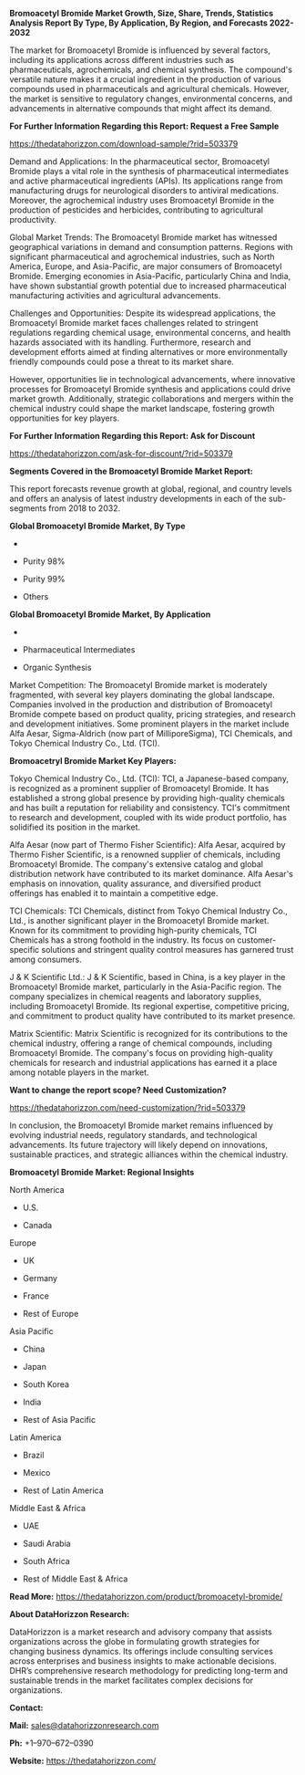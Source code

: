 **Bromoacetyl Bromide Market Growth, Size, Share, Trends, Statistics
Analysis Report By Type, By Application, By Region, and Forecasts
2022-2032**

The market for Bromoacetyl Bromide is influenced by several factors,
including its applications across different industries such as
pharmaceuticals, agrochemicals, and chemical synthesis. The compound's
versatile nature makes it a crucial ingredient in the production of
various compounds used in pharmaceuticals and agricultural chemicals.
However, the market is sensitive to regulatory changes, environmental
concerns, and advancements in alternative compounds that might affect
its demand.

**For Further Information Regarding this Report: Request a Free Sample**

<https://thedatahorizzon.com/download-sample/?rid=503379>

Demand and Applications: In the pharmaceutical sector, Bromoacetyl
Bromide plays a vital role in the synthesis of pharmaceutical
intermediates and active pharmaceutical ingredients (APIs). Its
applications range from manufacturing drugs for neurological disorders
to antiviral medications. Moreover, the agrochemical industry uses
Bromoacetyl Bromide in the production of pesticides and herbicides,
contributing to agricultural productivity.

Global Market Trends: The Bromoacetyl Bromide market has witnessed
geographical variations in demand and consumption patterns. Regions with
significant pharmaceutical and agrochemical industries, such as North
America, Europe, and Asia-Pacific, are major consumers of Bromoacetyl
Bromide. Emerging economies in Asia-Pacific, particularly China and
India, have shown substantial growth potential due to increased
pharmaceutical manufacturing activities and agricultural advancements.

Challenges and Opportunities: Despite its widespread applications, the
Bromoacetyl Bromide market faces challenges related to stringent
regulations regarding chemical usage, environmental concerns, and health
hazards associated with its handling. Furthermore, research and
development efforts aimed at finding alternatives or more
environmentally friendly compounds could pose a threat to its market
share.

However, opportunities lie in technological advancements, where
innovative processes for Bromoacetyl Bromide synthesis and applications
could drive market growth. Additionally, strategic collaborations and
mergers within the chemical industry could shape the market landscape,
fostering growth opportunities for key players.

**For Further Information Regarding this Report: Ask for Discount**

<https://thedatahorizzon.com/ask-for-discount/?rid=503379>

**Segments Covered in the Bromoacetyl Bromide Market Report:**

This report forecasts revenue growth at global, regional, and country
levels and offers an analysis of latest industry developments in each of
the sub-segments from 2018 to 2032.

**Global Bromoacetyl Bromide Market, By Type**

-   

-   Purity 98%

-   Purity 99%

-   Others

**Global Bromoacetyl Bromide Market, By Application**

-   

-   Pharmaceutical Intermediates

-   Organic Synthesis

Market Competition: The Bromoacetyl Bromide market is moderately
fragmented, with several key players dominating the global landscape.
Companies involved in the production and distribution of Bromoacetyl
Bromide compete based on product quality, pricing strategies, and
research and development initiatives. Some prominent players in the
market include Alfa Aesar, Sigma-Aldrich (now part of MilliporeSigma),
TCI Chemicals, and Tokyo Chemical Industry Co., Ltd. (TCI).

**Bromoacetryl Bromide Market Key Players:**

Tokyo Chemical Industry Co., Ltd. (TCI): TCI, a Japanese-based company,
is recognized as a prominent supplier of Bromoacetyl Bromide. It has
established a strong global presence by providing high-quality chemicals
and has built a reputation for reliability and consistency. TCI's
commitment to research and development, coupled with its wide product
portfolio, has solidified its position in the market.

Alfa Aesar (now part of Thermo Fisher Scientific): Alfa Aesar, acquired
by Thermo Fisher Scientific, is a renowned supplier of chemicals,
including Bromoacetyl Bromide. The company's extensive catalog and
global distribution network have contributed to its market dominance.
Alfa Aesar's emphasis on innovation, quality assurance, and diversified
product offerings has enabled it to maintain a competitive edge.

TCI Chemicals: TCI Chemicals, distinct from Tokyo Chemical Industry Co.,
Ltd., is another significant player in the Bromoacetyl Bromide market.
Known for its commitment to providing high-purity chemicals, TCI
Chemicals has a strong foothold in the industry. Its focus on
customer-specific solutions and stringent quality control measures has
garnered trust among consumers.

J & K Scientific Ltd.: J & K Scientific, based in China, is a key player
in the Bromoacetyl Bromide market, particularly in the Asia-Pacific
region. The company specializes in chemical reagents and laboratory
supplies, including Bromoacetyl Bromide. Its regional expertise,
competitive pricing, and commitment to product quality have contributed
to its market presence.

Matrix Scientific: Matrix Scientific is recognized for its contributions
to the chemical industry, offering a range of chemical compounds,
including Bromoacetyl Bromide. The company's focus on providing
high-quality chemicals for research and industrial applications has
earned it a place among notable players in the market.

**Want to change the report scope? Need Customization?**

<https://thedatahorizzon.com/need-customization/?rid=503379>

In conclusion, the Bromoacetyl Bromide market remains influenced by
evolving industrial needs, regulatory standards, and technological
advancements. Its future trajectory will likely depend on innovations,
sustainable practices, and strategic alliances within the chemical
industry.

**Bromoacetyl Bromide Market: Regional Insights**

North America

-   U.S.

-   Canada

Europe

-   UK

-   Germany

-   France

-   Rest of Europe

Asia Pacific

-   China

-   Japan

-   South Korea

-   India

-   Rest of Asia Pacific

Latin America

-   Brazil

-   Mexico

-   Rest of Latin America

Middle East & Africa

-   UAE

-   Saudi Arabia

-   South Africa

-   Rest of Middle East & Africa

**Read More:**
<https://thedatahorizzon.com/product/bromoacetyl-bromide/>

**About DataHorizzon Research:**

DataHorizzon is a market research and advisory company that assists
organizations across the globe in formulating growth strategies for
changing business dynamics. Its offerings include consulting services
across enterprises and business insights to make actionable decisions.
DHR’s comprehensive research methodology for predicting long-term and
sustainable trends in the market facilitates complex decisions for
organizations.

**Contact:**

**Mail:** <sales@datahorizzonresearch.com>

**Ph:** +1–970–672–0390

**Website:** <https://thedatahorizzon.com/>
